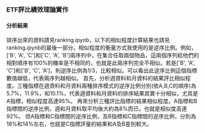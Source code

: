 ### ETF評比績效理論實作
#### 分析結果
排序出來的資料請見ranking.ipynb，以下的相似程度計算結果也請見ranking.ipynb的最後一部分。相似程度的衡量方式我使用的是逆序比例。例如，['B', 'A', 'C']和['C', 'A', 'B']兩序列中，在集合任取兩個物品，這兩個序列給他們的相對順序有100%的機率是不相同的，也就是此兩序列完全不相似。若是['B', 'A', 'C']和['B', 'C', 'A']，則逆序比例為1/3，比較相似。可以看出此逆序比例這個指標數值越低，代表兩序列越相似。
首先，分析週資料和月資料的結果評比相似程度。三種指標在週資料和月資料兩種排序模式的逆序比例分別(依A,B,C的順序)為5.7%，11.9%，和10.1%，代表週資料和月資料的排序結果其實十分相似，尤其是A指標，相似程度高達95%。
再來分析三種評比指標的結果相似程度。A指標和B指標間的逆序比例，週和月資料取平均後大約為8%而已，也就是相似度高達92%。
但A指標和C指標間的逆序比例，及B指標和C指標間的逆序比例，分別為18%和14%左右，也就是C指標評量的結果和A及B差別較大。